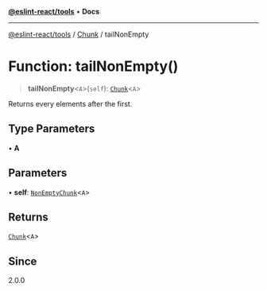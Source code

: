 [**@eslint-react/tools**](../../../README.md) • **Docs**

***

[@eslint-react/tools](../../../README.md) / [Chunk](../README.md) / tailNonEmpty

# Function: tailNonEmpty()

> **tailNonEmpty**\<`A`\>(`self`): [`Chunk`](../interfaces/Chunk.md)\<`A`\>

Returns every elements after the first.

## Type Parameters

• **A**

## Parameters

• **self**: [`NonEmptyChunk`](../interfaces/NonEmptyChunk.md)\<`A`\>

## Returns

[`Chunk`](../interfaces/Chunk.md)\<`A`\>

## Since

2.0.0
